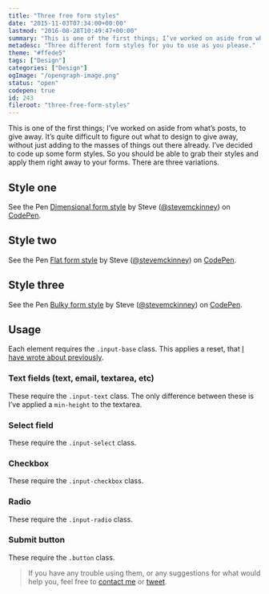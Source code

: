 ```yaml
---
title: "Three free form styles"
date: "2015-11-03T07:34:00+00:00"
lastmod: "2016-08-28T10:49:47+00:00"
summary: "This is one of the first things; I’ve worked on aside from what’s posts, to give away. It’s quite difficult to figure out what to design to give away, without just adding to the masses of things out there already. I’ve decided to code up some form styles. So you should be able to grab their styles and apply them right away to your forms. There are three variations."
metadesc: "Three different form styles for you to use as you please."
theme: "#ffede5"
tags: ["Design"]
categories: ["Design"]
ogImage: "/opengraph-image.png"
status: "open"
codepen: true
id: 243
fileroot: "three-free-form-styles"
---
```


This is one of the first things; I’ve worked on aside from what’s posts, to give away. It’s quite difficult to figure out what to design to give away, without just adding to the masses of things out there already. I’ve decided to code up some form styles. So you should be able to grab their styles and apply them right away to your forms. There are three variations.

## Style one
<p data-height="480" data-theme-id="13022" data-slug-hash="LpjoLx" data-default-tab="result" data-user="stevemckinney" className="codepen">See the Pen <a href='http://codepen.io/stevemckinney/pen/LpjoLx/'>Dimensional form style</a> by Steve (<a href='http://codepen.io/stevemckinney'>@stevemckinney</a>) on <a href='http://codepen.io'>CodePen</a>.</p>

## Style two
<p data-height="480" data-theme-id="13022" data-slug-hash="EVoeaX" data-default-tab="result" data-user="stevemckinney" className="codepen">See the Pen <a href='http://codepen.io/stevemckinney/pen/EVoeaX/'>Flat form style</a> by Steve (<a href='http://codepen.io/stevemckinney'>@stevemckinney</a>) on <a href='http://codepen.io'>CodePen</a>.</p>

## Style three
<p data-height="480" data-theme-id="13022" data-slug-hash="xwpmpj" data-default-tab="result" data-user="stevemckinney" className="codepen">See the Pen <a href='http://codepen.io/stevemckinney/pen/xwpmpj/'>Bulky form style</a> by Steve (<a href='http://codepen.io/stevemckinney'>@stevemckinney</a>) on <a href='http://codepen.io'>CodePen</a>.</p>

## Usage
Each element requires the `.input-base` class. This applies a reset, that [I have wrote about previously](/blog/how-to-consistently-style-form-elements).

### Text fields (text, email, textarea, etc)
These require the `.input-text` class. The only difference between these is I’ve applied a `min-height` to the textarea.

### Select field
These require the `.input-select` class.

### Checkbox
These require the `.input-checkbox` class.

### Radio
These require the `.input-radio` class.

### Submit button
These require the `.button` class.

> If you have any trouble using them, or any suggestions for what would help you, feel free to [contact me](/contact) or [tweet](https://twitter.com/irsteve).
